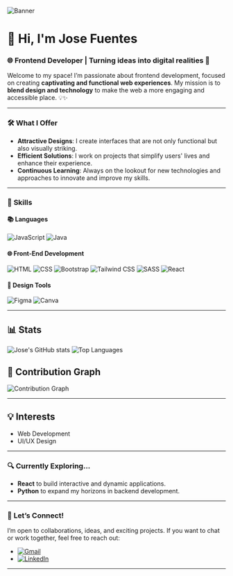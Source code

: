 ![Banner](https://github.com/user-attachments/assets/c620a20a-3b3d-4c7d-8025-74ede5ce4485)

# 👋 **Hi, I'm Jose Fuentes**  
### 🌐 **Frontend Developer** | Turning ideas into digital realities 🚀

Welcome to my space! I’m passionate about frontend development, focused on creating **captivating and functional web experiences**. My mission is to **blend design and technology** to make the web a more engaging and accessible place. 💡✨

---

### 🛠️ **What I Offer**
- **Attractive Designs**: I create interfaces that are not only functional but also visually striking.
- **Efficient Solutions**: I work on projects that simplify users' lives and enhance their experience.
- **Continuous Learning**: Always on the lookout for new technologies and approaches to innovate and improve my skills.

---

### 💼 **Skills**
#### 📚 **Languages**
![JavaScript](https://img.shields.io/badge/JavaScript-F7DF1E?style=flat-square&logo=javascript&logoColor=black) 
![Java](https://img.shields.io/badge/Java-007396?style=flat-square&logo=java&logoColor=white)

#### 🌐 **Front-End Development**
![HTML](https://img.shields.io/badge/HTML5-FF5733?style=flat-square&logo=html5&logoColor=white) 
![CSS](https://img.shields.io/badge/CSS3-005A8E?style=flat-square&logo=css3&logoColor=white) 
![Bootstrap](https://img.shields.io/badge/Bootstrap-7952B3?style=flat-square&logo=bootstrap&logoColor=white) 
![Tailwind CSS](https://img.shields.io/badge/Tailwind%20CSS-06B6D4?style=flat-square&logo=tailwindcss&logoColor=white) 
![SASS](https://img.shields.io/badge/SASS-CC6699?style=flat-square&logo=sass&logoColor=white) 
![React](https://img.shields.io/badge/React-61DAFB?style=flat-square&logo=react&logoColor=black) 

#### 🎨 **Design Tools**
![Figma](https://img.shields.io/badge/Figma-F24E1E?style=flat-square&logo=figma&logoColor=white) 
![Canva](https://img.shields.io/badge/Canva-00C4CC?style=flat-square&logo=canva&logoColor=white)

---

## 📊 **Stats**
![Jose's GitHub stats](https://github-readme-stats.vercel.app/api?username=JoseFuentes-Dev&show_icons=true&theme=radical)
![Top Languages](https://github-readme-stats.vercel.app/api/top-langs/?username=JoseFuentes-Dev&layout=compact&theme=radical)

## 📅 **Contribution Graph**
![Contribution Graph](https://github-readme-streak-stats.herokuapp.com/?user=JoseFuentes-Dev&theme=radical)

---

## 💡 **Interests**
- Web Development
- UI/UX Design

---

### 🔍 **Currently Exploring...**
- **React** to build interactive and dynamic applications.
- **Python** to expand my horizons in backend development.

---

### 💬 **Let’s Connect!**
I’m open to collaborations, ideas, and exciting projects. If you want to chat or work together, feel free to reach out:
- [![Gmail](https://img.shields.io/badge/Gmail-D14836?style=flat-square&logo=gmail&logoColor=white)](mailto:joc.fuentes.dev@gmail.com)
- [![LinkedIn](https://img.shields.io/badge/LinkedIn-0077B5?style=flat-square&logo=linkedin&logoColor=white)](https://www.linkedin.com/in/jose-fuentes-a20309330/)

---
